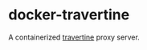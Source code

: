 # docker-travertine

A containerized [travertine][travertine] proxy server.

[travertine]: https://github.com/PaperMC/Travertine
